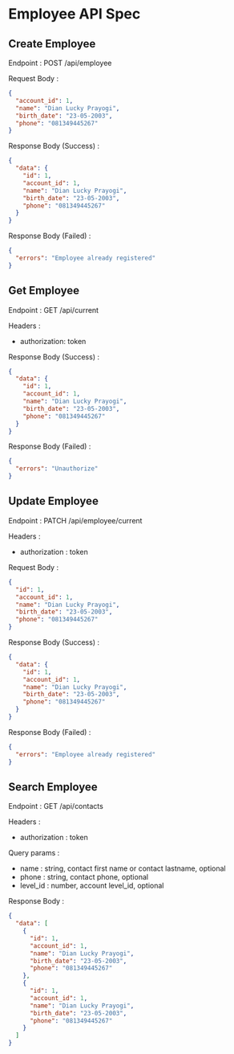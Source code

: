 # Employee API Spec

## Create Employee

Endpoint : POST /api/employee

Request Body :

```json
{
  "account_id": 1,
  "name": "Dian Lucky Prayogi",
  "birth_date": "23-05-2003",
  "phone": "081349445267"
}
```

Response Body (Success) :

```json
{
  "data": {
    "id": 1,
    "account_id": 1,
    "name": "Dian Lucky Prayogi",
    "birth_date": "23-05-2003",
    "phone": "081349445267"
  }
}
```

Response Body (Failed) :

```json
{
  "errors": "Employee already registered"
}
```

## Get Employee

Endpoint : GET /api/current

Headers :

- authorization: token

Response Body (Success) :

```json
{
  "data": {
    "id": 1,
    "account_id": 1,
    "name": "Dian Lucky Prayogi",
    "birth_date": "23-05-2003",
    "phone": "081349445267"
  }
}
```

Response Body (Failed) :

```json
{
  "errors": "Unauthorize"
}
```

## Update Employee

Endpoint : PATCH /api/employee/current

Headers :

- authorization : token

Request Body :

```json
{
  "id": 1,
  "account_id": 1,
  "name": "Dian Lucky Prayogi",
  "birth_date": "23-05-2003",
  "phone": "081349445267"
}
```

Response Body (Success) :

```json
{
  "data": {
    "id": 1,
    "account_id": 1,
    "name": "Dian Lucky Prayogi",
    "birth_date": "23-05-2003",
    "phone": "081349445267"
  }
}
```

Response Body (Failed) :

```json
{
  "errors": "Employee already registered"
}
```

## Search Employee

Endpoint : GET /api/contacts

Headers :

- authorization : token

Query params :

- name : string, contact first name or contact lastname, optional
- phone : string, contact phone, optional
- level_id : number, account level_id, optional

Response Body :

```json
{
  "data": [
    {
      "id": 1,
      "account_id": 1,
      "name": "Dian Lucky Prayogi",
      "birth_date": "23-05-2003",
      "phone": "081349445267"
    },
    {
      "id": 1,
      "account_id": 1,
      "name": "Dian Lucky Prayogi",
      "birth_date": "23-05-2003",
      "phone": "081349445267"
    }
  ]
}
```
